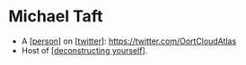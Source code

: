 # Michael Taft

 - A [[person]] on [[twitter]]: https://twitter.com/OortCloudAtlas
 - Host of [[deconstructing yourself]].


[//begin]: # "Autogenerated link references for markdown compatibility"
[person]: person.md "Person"
[twitter]: twitter.md "Twitter"
[deconstructing yourself]: deconstructing-yourself.md "Deconstructing Yourself"
[//end]: # "Autogenerated link references"